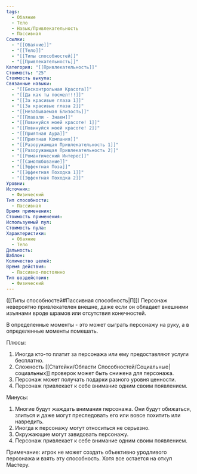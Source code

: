 ```yaml
---
tags:
  - Обаяние
  - Тело
  - Навык/Привлекательность
  - Пассивная
Ссылки:
  - "[[Обаяние]]"
  - "[[Тело]]"
  - "[[Типы способностей]]"
  - "[[Привлекательность]]"
Категория: "[[Привлекательность]]"
Стоимость: "25"
Стоимость выкупа: 
Связанные навыки:
  - "[[Бесконтрольная Красота]]"
  - "[[Да как ты посмел!!!]]"
  - "[[За красивые глаза 1]]"
  - "[[За красивые глаза 2]]"
  - "[[Незабываемая Близость]]"
  - "[[Плавали - Знаем]]"
  - "[[Повинуйся моей красоте! 1]]"
  - "[[Повинуйся моей красоте! 2]]"
  - "[[Приятная Аура]]"
  - "[[Приятная Компания]]"
  - "[[Разоружающая Привлекательность 1]]"
  - "[[Разоружающая Привлекательность 2]]"
  - "[[Романтический Интерес]]"
  - "[[Самолюбование]]"
  - "[[Эффектная Поза]]"
  - "[[Эффектная Походка 1]]"
  - "[[Эффектная Походка 2]]"
Уровни: 
Источник:
  - Физический
Тип способности:
  - Пассивная
Время применения: 
Стоимость применения: 
Используемый пул: 
Стоимость пула: 
Характеристики:
  - Обаяние
  - Тело
Дальность: 
Шаблон: 
Количество целей: 
Время действия:
  - Пассивно-постоянно
Тип воздействия:
  - Физический
---
```

([[Типы способностей#Пассивная способность|П]]) Персонаж невероятно привлекателен внешне, даже если он обладает внешними изъянами вроде шрамов или отсутствия конечностей.

В определенные моменты - это может сыграть персонажу на руку, а в определенные моменты помешать.

Плюсы:

1. Иногда кто-то платит за персонажа или ему предоставляют услуги бесплатно.
2. Сложность [[Статейки/Области Способностей/Социальные|социальных]] проверок может быть снижена для персонажа.
3. Персонаж может получать подарки разного уровня ценности. 
4. Персонаж привлекает к себе внимание одним своим появлением.

Минусы:

1. Многие будут жаждать внимания персонажа. Они будут обижаться, злиться и даже могут преследовать его или вовсе похитить или навредить.
2. Иногда к персонажу могут относиться не серьезно.
3. Окружающие могут завидовать персонажу.
4. Персонаж привлекает к себе внимание одним своим появлением.

Примечание: игрок не может создать объективно уродливого персонажа и взять эту способность. Хотя все остается на откуп Мастеру. 